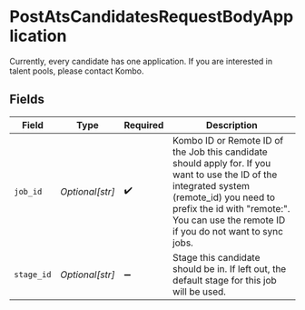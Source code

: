 # PostAtsCandidatesRequestBodyApplication

Currently, every candidate has one application. If you are interested in talent pools, please contact Kombo.


## Fields

| Field                                                                                                                                                                                                                                 | Type                                                                                                                                                                                                                                  | Required                                                                                                                                                                                                                              | Description                                                                                                                                                                                                                           |
| ------------------------------------------------------------------------------------------------------------------------------------------------------------------------------------------------------------------------------------- | ------------------------------------------------------------------------------------------------------------------------------------------------------------------------------------------------------------------------------------- | ------------------------------------------------------------------------------------------------------------------------------------------------------------------------------------------------------------------------------------- | ------------------------------------------------------------------------------------------------------------------------------------------------------------------------------------------------------------------------------------- |
| `job_id`                                                                                                                                                                                                                              | *Optional[str]*                                                                                                                                                                                                                       | :heavy_check_mark:                                                                                                                                                                                                                    | Kombo ID or Remote ID of the Job this candidate should apply for. If you want to use the ID of the integrated system (remote_id) you need to prefix the id with "remote:". You can use the remote ID if you do not want to sync jobs. |
| `stage_id`                                                                                                                                                                                                                            | *Optional[str]*                                                                                                                                                                                                                       | :heavy_minus_sign:                                                                                                                                                                                                                    | Stage this candidate should be in. If left out, the default stage for this job will be used.                                                                                                                                          |